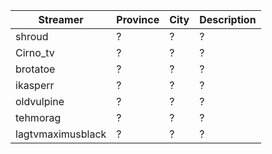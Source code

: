 | Streamer | Province | City | Description |
|----------|----------|------|-------------|
| shroud | ? | ? | ? |
| Cirno_tv | ? | ? | ? |
| brotatoe | ? | ? | ? |
| ikasperr | ? | ? | ? |
| oldvulpine | ? | ? | ? |
| tehmorag | ? | ? | ? |
| lagtvmaximusblack | ? | ? | ? |
